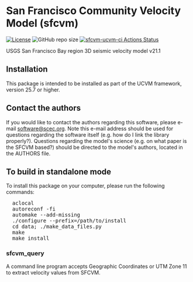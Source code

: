 # San Francisco Community Velocity Model (sfcvm)

[![License](https://img.shields.io/badge/License-BSD_3--Clause-blue.svg)](https://opensource.org/licenses/BSD-3-Clause)
![GitHub repo size](https://img.shields.io/github/repo-size/sceccode/sfcvm)
[![sfcvm-ucvm-ci Actions Status](https://github.com/SCECcode/wfcvm/workflows/sfcvm-ucvm-ci/badge.svg)](https://github.com/SCECcode/sfcvm/actions)

USGS San Francisco Bay region 3D seismic velocity model v21.1

## Installation

This package is intended to be installed as part of the UCVM framework,
version 25.7 or higher. 


## Contact the authors

If you would like to contact the authors regarding this software,
please e-mail software@scec.org. Note this e-mail address should
be used for questions regarding the software itself (e.g. how
do I link the library properly?). Questions regarding the model's
science (e.g. on what paper is the SFCVM based?) should be directed
to the model's authors, located in the AUTHORS file.

## To build in standalone mode

To install this package on your computer, please run the following commands:

<pre>
  aclocal
  autoreconf -fi
  automake --add-missing
  ./configure --prefix=/path/to/install
  cd data; ./make_data_files.py 
  make
  make install
</pre>

### sfcvm_query

A command line program accepts Geographic Coordinates or UTM Zone 11 to extract velocity values
from SFCVM.

